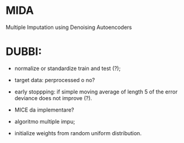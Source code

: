 # MIDA
Multiple Imputation using Denoising Autoencoders


# DUBBI:

* normalize or standardize train and test (?);

* target data: perprocessed o no?

* early stoppping: if simple moving average of length 5 of the error deviance does not improve (?).

* MICE da implementare?

* algoritmo multiple impu;

* initialize weights from random uniform distribution.
